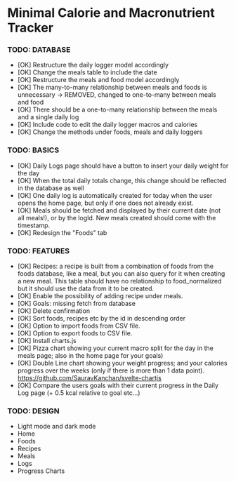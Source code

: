 # Minimal Calorie and Macronutrient Tracker

### TODO: DATABASE
- [OK] Restructure the daily logger model accordingly 
- [OK] Change the meals table to include the date 
- [OK] Restructure the meals and food model accordingly 
- [OK] The many-to-many relationship between meals and foods is unnecessary -> REMOVED, changed to one-to-many between meals and food 
- [OK] There should be a one-to-many relationship between the meals and a single daily log  
- [OK] Include code to edit the daily logger macros and calories 
- [OK] Change the methods under foods, meals and daily loggers

### TODO: BASICS
- [OK] Daily Logs page should have a button to insert your daily weight for the day  
- [OK] When the total daily totals change, this change should be reflected in the database as well 
- [OK] One daily log is automatically created for today when the user opens the home page, but only if one does not already exist.
- [OK] Meals should be fetched and displayed by their current date (not all meals!), or by the logId. New meals created should come with the timestamp.  
- [OK] Redesign the "Foods" tab 

### TODO: FEATURES
- [OK] Recipes: a recipe is built from a combination of foods from the foods database, like a meal, but you can also query for it when creating a new meal. This table should have no relationship to food_normalized but it should use the data from it to be created.  
- [OK] Enable the possibility of adding recipe under meals. 
- [OK] Goals: missing fetch from database 
- [OK] Delete confirmation
- [OK] Sort foods, recipes etc by the id in descending order 
- [OK] Option to import foods from CSV file. 
- [OK] Option to export foods to CSV file. 
- [OK] Install charts.js 
- [OK] Pizza chart showing your current macro split for the day in the meals page; also in the home page for your goals) 
- [OK] Double Line chart showing your weight progress; and your calories progress over the weeks (only if there is more than 1 data point). https://github.com/SauravKanchan/svelte-chartjs 
- [OK] Compare the users goals with their current progress in the Daily Log page (+ 0.5 kcal relative to goal etc...) 

### TODO: DESIGN
- Light mode and dark mode 
- Home
- Foods
- Recipes
- Meals 
- Logs
- Progress Charts 

